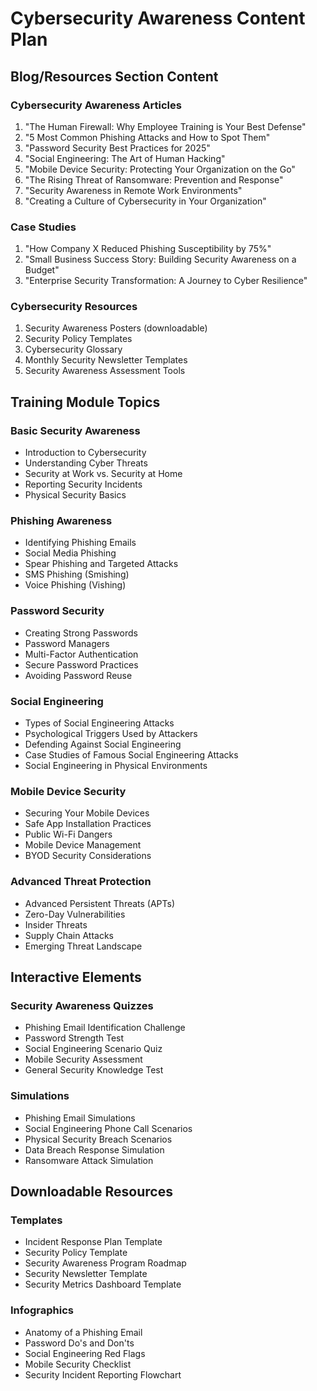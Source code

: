 # Cybersecurity Awareness Content Plan

## Blog/Resources Section Content

### Cybersecurity Awareness Articles
1. "The Human Firewall: Why Employee Training is Your Best Defense"
2. "5 Most Common Phishing Attacks and How to Spot Them"
3. "Password Security Best Practices for 2025"
4. "Social Engineering: The Art of Human Hacking"
5. "Mobile Device Security: Protecting Your Organization on the Go"
6. "The Rising Threat of Ransomware: Prevention and Response"
7. "Security Awareness in Remote Work Environments"
8. "Creating a Culture of Cybersecurity in Your Organization"

### Case Studies
1. "How Company X Reduced Phishing Susceptibility by 75%"
2. "Small Business Success Story: Building Security Awareness on a Budget"
3. "Enterprise Security Transformation: A Journey to Cyber Resilience"

### Cybersecurity Resources
1. Security Awareness Posters (downloadable)
2. Security Policy Templates
3. Cybersecurity Glossary
4. Monthly Security Newsletter Templates
5. Security Awareness Assessment Tools

## Training Module Topics

### Basic Security Awareness
- Introduction to Cybersecurity
- Understanding Cyber Threats
- Security at Work vs. Security at Home
- Reporting Security Incidents
- Physical Security Basics

### Phishing Awareness
- Identifying Phishing Emails
- Social Media Phishing
- Spear Phishing and Targeted Attacks
- SMS Phishing (Smishing)
- Voice Phishing (Vishing)

### Password Security
- Creating Strong Passwords
- Password Managers
- Multi-Factor Authentication
- Secure Password Practices
- Avoiding Password Reuse

### Social Engineering
- Types of Social Engineering Attacks
- Psychological Triggers Used by Attackers
- Defending Against Social Engineering
- Case Studies of Famous Social Engineering Attacks
- Social Engineering in Physical Environments

### Mobile Device Security
- Securing Your Mobile Devices
- Safe App Installation Practices
- Public Wi-Fi Dangers
- Mobile Device Management
- BYOD Security Considerations

### Advanced Threat Protection
- Advanced Persistent Threats (APTs)
- Zero-Day Vulnerabilities
- Insider Threats
- Supply Chain Attacks
- Emerging Threat Landscape

## Interactive Elements

### Security Awareness Quizzes
- Phishing Email Identification Challenge
- Password Strength Test
- Social Engineering Scenario Quiz
- Mobile Security Assessment
- General Security Knowledge Test

### Simulations
- Phishing Email Simulations
- Social Engineering Phone Call Scenarios
- Physical Security Breach Scenarios
- Data Breach Response Simulation
- Ransomware Attack Simulation

## Downloadable Resources

### Templates
- Incident Response Plan Template
- Security Policy Template
- Security Awareness Program Roadmap
- Security Newsletter Template
- Security Metrics Dashboard Template

### Infographics
- Anatomy of a Phishing Email
- Password Do's and Don'ts
- Social Engineering Red Flags
- Mobile Security Checklist
- Security Incident Reporting Flowchart
